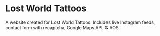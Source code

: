 # Lost World Tattoos

A website created for Lost World Tattoos. Includes live Instagram feeds, contact form with recaptcha, Google Maps API, & AOS. 
